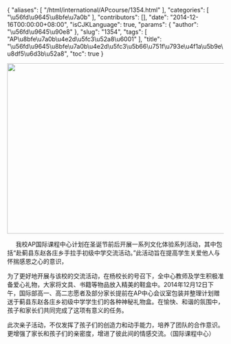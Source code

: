 {
    "aliases": [
        "/html/international/APcourse/1354.html"
    ],
    "categories": [
        "\u56fd\u9645\u8bfe\u7a0b"
    ],
    "contributors": [],
    "date": "2014-12-16T00:00:00+08:00",
    "isCJKLanguage": true,
    "params": {
        "author": "\u56fd\u9645\u90e8"
    },
    "slug": "1354",
    "tags": [
        "AP\u8bfe\u7a0b\u4e2d\u5fc3\u52a8\u6001"
    ],
    "title": "\u56fd\u9645\u8bfe\u7a0b\u4e2d\u5fc3\u5b66\u751f\u793e\u4f1a\u5b9e\u8df5\u6d3b\u52a8",
    "toc": true
}


<img
    src="https://cdn.tfls.online/mirror/full/ab54c18bdb57bac196dc1f753d377ccacb056873.jpg"
    style="display:block;margin-left:auto;margin-right:auto;"
    decoding="async"
    fetchpriority="auto"
    loading="lazy"
    height="397"
    width="600"
/>







     我校AP国际课程中心计划在圣诞节前后开展一系列文化体验系列活动，其中包括“赴蓟县东赵各庄乡手拉手初级中学交流活动。”此活动旨在提高学生关爱他人与怀揣感恩之心的意识，




为了更好地开展与该校的交流活动，在杨校长的号召下，全中心教师及学生积极准备爱心礼物，大家将文具、书籍等物品放入精美的鞋盒中。2014年12月12日下午，国际部高一、高二志愿者及部分家长提前在AP中心会议室包装并整理计划赠送于蓟县东赵各庄乡初级中学学生们的各种神秘礼物盒。在愉快、和谐的氛围中，孩子和家长们共同完成了这项有意义的任务。    




此次亲子活动，不仅发挥了孩子们的创造力和动手能力，培养了团队的合作意识。更增强了家长和孩子们的亲密度，增进了彼此间的情感交流。（国际课程中心）








